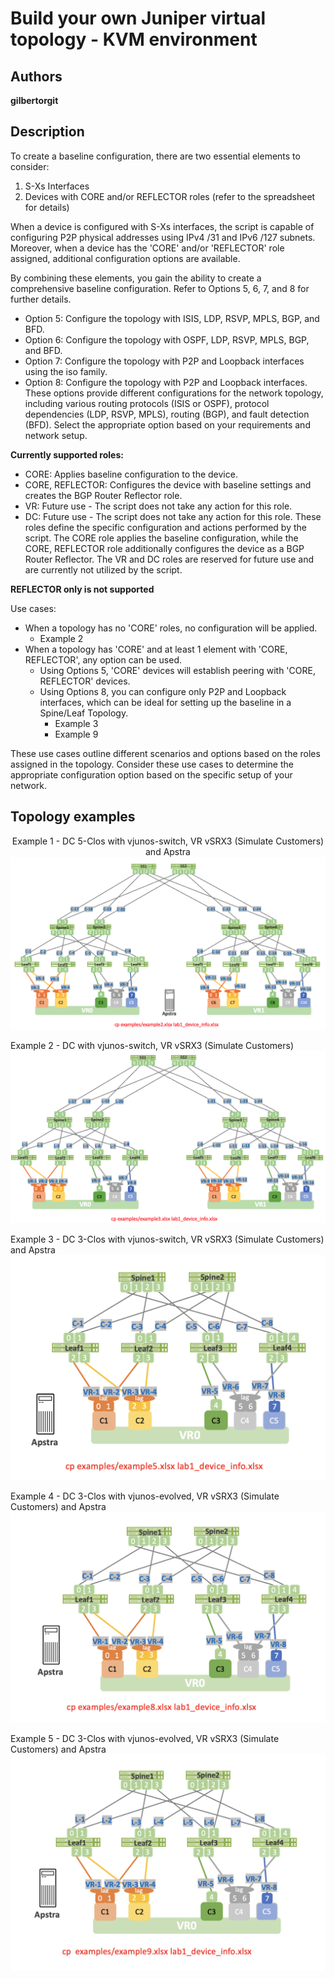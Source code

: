 # Build your own Juniper virtual topology - KVM environment

## Authors

**gilbertorgit**

## Description
To create a baseline configuration, there are two essential elements to consider:
1. S-Xs Interfaces
2. Devices with CORE and/or REFLECTOR roles (refer to the spreadsheet for details)

When a device is configured with S-Xs interfaces, the script is capable of configuring P2P physical addresses using IPv4 /31 and IPv6 /127 subnets.
Moreover, when a device has the 'CORE' and/or 'REFLECTOR' role assigned, additional configuration options are available.

By combining these elements, you gain the ability to create a comprehensive baseline configuration. 
Refer to Options 5, 6, 7, and 8 for further details.

* Option 5: Configure the topology with ISIS, LDP, RSVP, MPLS, BGP, and BFD.
* Option 6: Configure the topology with OSPF, LDP, RSVP, MPLS, BGP, and BFD.
* Option 7: Configure the topology with P2P and Loopback interfaces using the iso family.
* Option 8: Configure the topology with P2P and Loopback interfaces.
These options provide different configurations for the network topology, including various routing protocols (ISIS or OSPF), protocol dependencies (LDP, RSVP, MPLS), routing (BGP), and fault detection (BFD). 
Select the appropriate option based on your requirements and network setup.

**Currently supported roles:**
* CORE: Applies baseline configuration to the device.
* CORE, REFLECTOR: Configures the device with baseline settings and creates the BGP Router Reflector role.
* VR: Future use - The script does not take any action for this role.
* DC: Future use - The script does not take any action for this role.
These roles define the specific configuration and actions performed by the script. 
The CORE role applies the baseline configuration, while the CORE, REFLECTOR role additionally configures the device as a BGP Router Reflector. 
The VR and DC roles are reserved for future use and are currently not utilized by the script.

**REFLECTOR only is not supported** 

Use cases:
* When a topology has no 'CORE' roles, no configuration will be applied. 
  * Example 2
* When a topology has 'CORE' and at least 1 element with 'CORE, REFLECTOR', any option can be used. 
  * Using Options 5, 'CORE' devices will establish peering with 'CORE, REFLECTOR' devices.
  * Using Options 8, you can configure only P2P and Loopback interfaces, which can be ideal for setting up the baseline in a Spine/Leaf Topology. 
    * Example 3
    * Example 9

These use cases outline different scenarios and options based on the roles assigned in the topology. 
Consider these use cases to determine the appropriate configuration option based on the specific setup of your network.

## Topology examples

<p align="center">
  Example 1 - DC 5-Clos with vjunos-switch, VR vSRX3 (Simulate Customers) and Apstra
  <img src="https://github.com/gilbertorgit/vjunos_kvm/blob/main/lab1_byot/images/example1.png">
  
  Example 2 - DC with vjunos-switch, VR vSRX3 (Simulate Customers)
  <img src="https://github.com/gilbertorgit/vjunos_kvm/blob/main/lab1_byot/images/example2.png">

  Example 3 - DC 3-Clos with vjunos-switch, VR vSRX3 (Simulate Customers) and Apstra
  <img src="https://github.com/gilbertorgit/vjunos_kvm/blob/main/lab1_byot/images/example3.png">

  Example 4 - DC 3-Clos with vjunos-evolved, VR vSRX3 (Simulate Customers) and Apstra
  <img src="https://github.com/gilbertorgit/vjunos_kvm/blob/main/lab1_byot/images/example4.png">

  Example 5 - DC 3-Clos with vjunos-evolved, VR vSRX3 (Simulate Customers) and Apstra
  <img src="https://github.com/gilbertorgit/vjunos_kvm/blob/main/lab1_byot/images/example5.png">
</p>